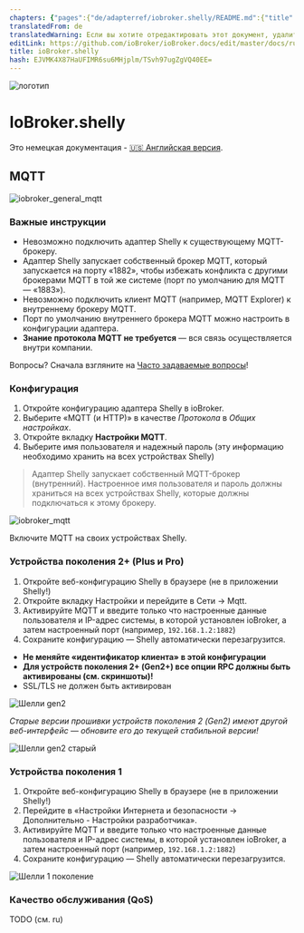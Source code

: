 ```yaml
---
chapters: {"pages":{"de/adapterref/iobroker.shelly/README.md":{"title":{"de":"ioBroker.shelly"},"content":"de/adapterref/iobroker.shelly/README.md"},"de/adapterref/iobroker.shelly/protocol-coap.md":{"title":{"de":"ioBroker.shelly"},"content":"de/adapterref/iobroker.shelly/protocol-coap.md"},"de/adapterref/iobroker.shelly/protocol-mqtt.md":{"title":{"de":"ioBroker.shelly"},"content":"de/adapterref/iobroker.shelly/protocol-mqtt.md"},"de/adapterref/iobroker.shelly/restricted-login.md":{"title":{"de":"ioBroker.shelly"},"content":"de/adapterref/iobroker.shelly/restricted-login.md"},"de/adapterref/iobroker.shelly/state-changes.md":{"title":{"de":"ioBroker.shelly"},"content":"de/adapterref/iobroker.shelly/state-changes.md"},"de/adapterref/iobroker.shelly/faq.md":{"title":{"de":"ioBroker.shelly"},"content":"de/adapterref/iobroker.shelly/faq.md"},"de/adapterref/iobroker.shelly/debug.md":{"title":{"de":"ioBroker.shelly"},"content":"de/adapterref/iobroker.shelly/debug.md"}}}
translatedFrom: de
translatedWarning: Если вы хотите отредактировать этот документ, удалите поле «translationFrom», в противном случае этот документ будет снова автоматически переведен
editLink: https://github.com/ioBroker/ioBroker.docs/edit/master/docs/ru/adapterref/iobroker.shelly/protocol-mqtt.md
title: ioBroker.shelly
hash: EJVMK4X87HaUFIMR6su6MHjplm/TSvh97ugZgVQ40EE=
---
```

![логотип](../../../de/admin/shelly.png)

# IoBroker.shelly
Это немецкая документация - [🇺🇸 Английская версия](../en/protocol-mqtt.md).

## MQTT
![iobroker_general_mqtt](../../../de/adapterref/iobroker.shelly/img/iobroker_general_mqtt.png)

### Важные инструкции
- Невозможно подключить адаптер Shelly к существующему MQTT-брокеру.
- Адаптер Shelly запускает собственный брокер MQTT, который запускается на порту «1882», чтобы избежать конфликта с другими брокерами MQTT в той же системе (порт по умолчанию для MQTT — «1883»).
- Невозможно подключить клиент MQTT (например, MQTT Explorer) к внутреннему брокеру MQTT.
- Порт по умолчанию внутреннего брокера MQTT можно настроить в конфигурации адаптера.
- **Знание протокола MQTT не требуется** — вся связь осуществляется внутри компании.

Вопросы? Сначала взгляните на [Часто задаваемые вопросы](faq.md)!

### Конфигурация
1. Откройте конфигурацию адаптера Shelly в ioBroker.
2. Выберите «MQTT (и HTTP)» в качестве *Протокола* в *Общих настройках*.
3. Откройте вкладку **Настройки MQTT**.
4. Выберите имя пользователя и надежный пароль (эту информацию необходимо хранить на всех устройствах Shelly)

> Адаптер Shelly запускает собственный MQTT-брокер (внутренний). Настроенное имя пользователя и пароль должны храниться на всех устройствах Shelly, которые должны подключаться к этому брокеру.

![iobroker_mqtt](../../../de/adapterref/iobroker.shelly/img/iobroker_mqtt.png)

Включите MQTT на своих устройствах Shelly.

### Устройства поколения 2+ (Plus и Pro)
1. Откройте веб-конфигурацию Shelly в браузере (не в приложении Shelly!)
2. Откройте вкладку Настройки и перейдите в Сети -> Mqtt.
3. Активируйте MQTT и введите только что настроенные данные пользователя и IP-адрес системы, в которой установлен ioBroker, а затем настроенный порт (например, `192.168.1.2:1882`)
4. Сохраните конфигурацию — Shelly автоматически перезагрузится.

- **Не меняйте «идентификатор клиента» в этой конфигурации**
- **Для устройств поколения 2+ (Gen2+) все опции RPC должны быть активированы (см. скриншоты)!**
- SSL/TLS не должен быть активирован

![Шелли gen2](../../../de/adapterref/iobroker.shelly/img/shelly_mqtt-gen2.png)

*Старые версии прошивки устройств поколения 2 (Gen2) имеют другой веб-интерфейс — обновите его до текущей стабильной версии!*

![Шелли gen2 старый](../../../de/adapterref/iobroker.shelly/img/shelly_mqtt-gen2-old.png)

### Устройства поколения 1
1. Откройте веб-конфигурацию Shelly в браузере (не в приложении Shelly!)
2. Перейдите в «Настройки Интернета и безопасности -> Дополнительно - Настройки разработчика».
3. Активируйте MQTT и введите только что настроенные данные пользователя и IP-адрес системы, в которой установлен ioBroker, а затем настроенный порт (например, `192.168.1.2:1882`)
4. Сохраните конфигурацию — Shelly автоматически перезагрузится.

![Шелли 1 поколение](../../../de/adapterref/iobroker.shelly/img/shelly_mqtt-gen1.png)

### Качество обслуживания (QoS)
TODO (см. ru)